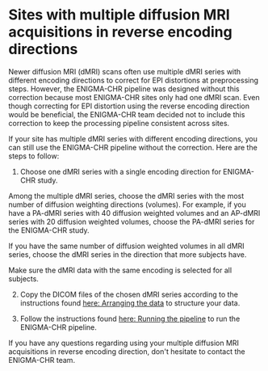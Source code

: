 # Sites with multiple diffusion MRI acquisitions in reverse encoding directions

Newer diffusion MRI (dMRI) scans often use multiple dMRI series with different encoding directions to correct for EPI distortions at preprocessing steps.
However, the ENIGMA-CHR pipeline was designed without this correction because most ENIGMA-CHR sites only had one dMRI scan. Even though correcting for
EPI distortion using the reverse encoding direction would be beneficial, the ENIGMA-CHR team decided not to include this correction to keep the 
processing pipeline consistent across sites.


If your site has multiple dMRI series with different encoding directions, you can still use the ENIGMA-CHR pipeline without the correction. Here are
the steps to follow:

1. Choose one dMRI series with a single encoding direction for ENIGMA-CHR study.

Among the multiple dMRI series, choose the dMRI series with the most number of diffusion weighting directions (volumes). For example, if you have a
PA-dMRI series with 40 diffusion weighted volumes and an AP-dMRI series with 20 diffusion weighted volumes, choose the PA-dMRI series for the
ENIGMA-CHR study.

If you have the same number of diffusion weighted volumes in all dMRI series, choose the dMRI series in the direction that more subjects have.

Make sure the dMRI data with the same encoding is selected for all subjects.


2. Copy the DICOM files of the chosen dMRI series according to the instructions found [here: Arranging the data](https://github.com/kcho/ENIGMA_CHR_DTI#arranging-the-data-for-the-pipeline) to structure your data.


3. Follow the instructions found [here: Running the pipeline](https://github.com/kcho/ENIGMA_CHR_DTI#running-the-enigma-chr-dti-pipeline) to run the ENIGMA-CHR pipeline.


If you have any questions regarding using your multiple diffusion MRI acquisitions in reverse encoding direction, don't hesitate to contact the ENIGMA-CHR team.
